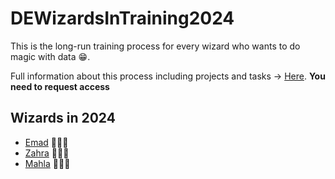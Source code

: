 # DEWizardsInTraining2024

This is the long-run training process for every wizard who wants to do magic with data 😁.

Full information about this process including projects and tasks -> [Here](https://docs.google.com/document/d/11bqueVskQ1dlttJTs3nnyDp56tBw06mnlBC21osLzOM/edit?usp=sharing).
**You need to request access**

## Wizards in 2024

- [Emad](https://github.com/emdhdri) 👨🏻‍💻
- [Zahra](https://github.com/zahradm) 👩🏼‍💻
- [Mahla](https://github.com/mahla-chr) 👩🏼‍💻
